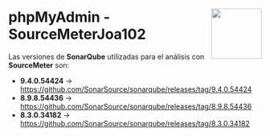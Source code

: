 # <img src="https://upload.wikimedia.org/wikipedia/commons/thumb/4/4f/PhpMyAdmin_logo.svg/1200px-PhpMyAdmin_logo.svg.png?20161018142601" align="right" width="100">phpMyAdmin - SourceMeterJoa102

Las versiones de **SonarQube** utilizadas para el análisis con **SourceMeter** son:

-   **9.4.0.54424** -\> <https://github.com/SonarSource/sonarqube/releases/tag/9.4.0.54424>
-   **8.9.8.54436** -\> <https://github.com/SonarSource/sonarqube/releases/tag/8.9.8.54436>
-   **8.3.0.34182** -\> <https://github.com/SonarSource/sonarqube/releases/tag/8.3.0.34182>
